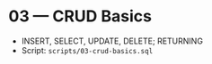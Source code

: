 # 03 — CRUD Basics

- INSERT, SELECT, UPDATE, DELETE; RETURNING
- Script: `scripts/03-crud-basics.sql`
